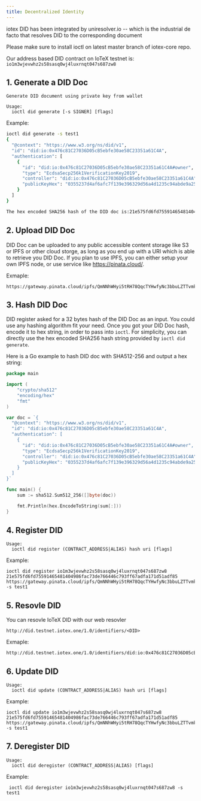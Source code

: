 ```yaml
---
title: Decentralized Identity
---
```


iotex DID has been integrated by uniresolver.io -- which is the industrial de facto that resolves DID to the corresponding document

Please make sure to install ioctl on latest master branch of iotex-core repo.

Our address based DID contract on IoTeX testnet is: `io1m3wjevwhz2s58sasq0wj4luxrnqt047s687zw8`

## 1. Generate a DID Doc

```
Generate DID document using private key from wallet

Usage:
  ioctl did generate [-s SIGNER] [flags]
```

Example:

```bash
ioctl did generate -s test1
{
  "@context": "https://www.w3.org/ns/did/v1",
  "id": "did:io:0x476c81C27036D05cB5ebfe30ae58C23351a61C4A",
  "authentication": [
    {
      "id": "did:io:0x476c81C27036D05cB5ebfe30ae58C23351a61C4A#owner",
      "type": "EcdsaSecp256k1VerificationKey2019",
      "controller": "did:io:0x476c81C27036D05cB5ebfe30ae58C23351a61C4A",
      "publicKeyHex": "0355237d4af6afc7f139e396329d56a4d1235c94abde9a25782241774c06cccfb6"
    }
  ]
}

The hex encoded SHA256 hash of the DID doc is:21e575fd6fd75591465481404986fac73de766446c793ff67adfa171d51adf85
```

## 2. Upload DID Doc

DID Doc can be uploaded to any public accessible content storage like S3 or IPFS or other cloud storge, as long as you end up with a URI which is able to retrieve you DID Doc.
If you plan to use IPFS, you can either setup your own IPFS node, or use service like https://pinata.cloud/.

Exmaple:

```
https://gateway.pinata.cloud/ipfs/QmNNhWHyi5tRH78QqcTYHwfyNc3bbuLZTTvmk3UhWdAWjG
```

## 3. Hash DID Doc

DID register asked for a 32 bytes hash of the DID Doc as an input. You could use any hashing algorithm fit your need. Once you got your DID Doc hash, encode it to hex string, in order to pass into `ioctl`. For simplicity, you can directly use the hex encoded SHA256 hash string provided by `ioctl did generate`.

Here is a Go example to hash DID doc with SHA512-256 and output a hex string:

```go
package main

import (
	"crypto/sha512"
	"encoding/hex"
	"fmt"
)

var doc = `{
  "@context": "https://www.w3.org/ns/did/v1",
  "id": "did:io:0x476c81C27036D05cB5ebfe30ae58C23351a61C4A",
  "authentication": [
    {
      "id": "did:io:0x476c81C27036D05cB5ebfe30ae58C23351a61C4A#owner",
      "type": "EcdsaSecp256k1VerificationKey2019",
      "controller": "did:io:0x476c81C27036D05cB5ebfe30ae58C23351a61C4A",
      "publicKeyHex": "0355237d4af6afc7f139e396329d56a4d1235c94abde9a25782241774c06cccfb6"
    }
  ]
}`

func main() {
	sum := sha512.Sum512_256([]byte(doc))

	fmt.Println(hex.EncodeToString(sum[:]))
}
```

## 4. Register DID

```
Usage:
  ioctl did register (CONTRACT_ADDRESS|ALIAS) hash uri [flags]
```

Example:

```
ioctl did register io1m3wjevwhz2s58sasq0wj4luxrnqt047s687zw8 21e575fd6fd75591465481404986fac73de766446c793ff67adfa171d51adf85 https://gateway.pinata.cloud/ipfs/QmNNhWHyi5tRH78QqcTYHwfyNc3bbuLZTTvmk3UhWdAWjG -s test1
```

## 5. Resovle DID

You can resovle IoTeX DID with our web resovler

```
http://did.testnet.iotex.one/1.0/identifiers/<DID>
```

Exmaple:

```
http://did.testnet.iotex.one/1.0/identifiers/did:io:0x476c81C27036D05cB5ebfe30ae58C23351a61C4A
```

## 6. Update DID

```
Usage:
  ioctl did update (CONTRACT_ADDRESS|ALIAS) hash uri [flags]
```

Example:

```
ioctl did update io1m3wjevwhz2s58sasq0wj4luxrnqt047s687zw8 21e575fd6fd75591465481404986fac73de766446c793ff67adfa171d51adf85 https://gateway.pinata.cloud/ipfs/QmNNhWHyi5tRH78QqcTYHwfyNc3bbuLZTTvmk3UhWdAWjG -s test1
```

## 7. Deregister DID

```
Usage:
  ioctl did deregister (CONTRACT_ADDRESS|ALIAS) [flags]
```

Example:

```
 ioctl did deregister io1m3wjevwhz2s58sasq0wj4luxrnqt047s687zw8 -s test1
```
